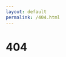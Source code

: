 ```yaml
---
layout: default
permalink: /404.html
---
```



<div class="centered">
<h1 class="text-center">404</h1>

<?xml version="1.0" encoding="utf-8"?>
<!-- Generator: Adobe Illustrator 19.0.0, SVG Export Plug-In . SVG Version: 6.00 Build 0)  -->
<svg version="1.1" id="Livello_1" xmlns="http://www.w3.org/2000/svg" xmlns:xlink="http://www.w3.org/1999/xlink" x="0px" y="0px"
	 viewBox="0 0 285 386" style="enable-background:new 0 0 285 386;" xml:space="preserve">
<style type="text/css">
	.st0{fill:#FFFFFF;}
</style>
<g id="XMLID_67_">
	<path id="XMLID_83_" class="st0" d="M214.7,309.9c-22.4-31.4-10.2-121.1-9.8-123.8l0,0l0-0.1c0,0,0,0,0,0l0-0.2c0,0,0-0.1,0-0.1
		c0.7-4.3,1.8-17.1,1.8-23.6c0-45.7-24.4-76.3-60.7-76.3c-36.5,0-62,31.4-62,76.3c0,8.1,1.3,17,2,21c0,0.2,0,0.3,0.1,0.5l0.1,0.3
		c0,0,0,0,0,0c0.1,0.7,0.3,1.5,0.5,2.2l0.1,0.9c9.6,65.4-5.4,117.4-19.7,149.4c0,0,0,0,0,0c-0.1,0.2-0.2,0.5-0.2,0.8
		c0,0.1,0,0.2,0,0.4c0,0.1,0,0.3,0,0.4c0,0.1,0,0.3,0,0.4c0,0.1,0,0.2,0,0.4c0,0.1,0.1,0.2,0.1,0.4c0,0.1,0.1,0.3,0.1,0.4
		c0,0.1,0.1,0.2,0.2,0.4c0.1,0.1,0.1,0.2,0.2,0.3c0.1,0.2,0.3,0.4,0.5,0.6c0,0,0,0,0,0c0,0,0,0,0.1,0c0.2,0.2,0.4,0.3,0.6,0.5
		c0.1,0.1,0.2,0.1,0.4,0.2c0.1,0.1,0.2,0.1,0.3,0.2c0,0,0,0,0,0c0.2,0.1,0.4,0.1,0.6,0.2c0.1,0,0.2,0.1,0.2,0.1c0.2,0,0.3,0,0.5,0.1
		c0.1,0,0.2,0,0.3,0c0.2,0,0.4,0,0.7-0.1c0.1,0,0.1,0,0.2,0c0.2,0,0.3-0.1,0.5-0.1c0.1,0,0.1,0,0.2-0.1c0.2-0.1,0.4-0.2,0.5-0.3
		c0,0,0,0,0.1,0c0.2-0.1,0.4-0.3,0.6-0.4c0,0,0,0,0.1,0c7.3-6.9,22.2-4.7,29.7-2.7c0.7,2.1,2.4,4.2,5,6.2
		c7.5,5.8,23.9,11.3,41.3,11.3c6.3,0,12.8-0.7,19-2.4c13.3-3.7,23.6-10.9,25.4-18c0.1-0.5,0.2-1.1,0.3-1.6
		c7.3-0.6,19.1-2.6,22.8-9.8C218.5,321,219.3,316.3,214.7,309.9z M210,320.2c-1.1,2.2-8,5.4-19.3,5.7
		c-11.5-12.5-12.2-31.2-12.2-31.4c-0.1-2.2-1.8-3.9-4-3.9c0,0-0.1,0-0.1,0c-2.2,0.1-4,1.9-3.9,4.1c0,0.9,0.8,23.3,15.7,38.1
		c0,0,0,0,0,0c0,0,0,0,0,0c0.1,0.1,0.1,0.1,0.1,0.1c0.4,1.8-5.8,8.9-19.9,12.7c-17.9,4.9-39.5,0.7-50.7-5.7c-3.6-2.1-4.8-3.7-5-4.2
		c0-1.8,1.3-4,3.1-7.4c5.7-10.4,16.3-29.6,18.2-82.2c0.1-2.2-1.6-4.1-3.9-4.1c-2.2-0.1-4.1,1.6-4.1,3.9
		c-1.8,50.7-11.9,68.9-17.2,78.6c-1.2,2.1-2.2,4-2.9,5.8c-5.6-1.3-16-3.1-25.2-0.7c13.2-33.4,24.9-82.9,16-143.7l-0.1-1
		c0-0.1,0-0.1,0-0.1c0,0,0-0.1,0-0.1c-0.2-0.7-0.3-1.4-0.5-2.2c-0.6-3.5-1.9-12.3-1.9-20.2c0-19.7,5.4-37.4,15.3-49.7
		c9.8-12.2,23.2-18.7,38.7-18.7c31.5,0,52.7,27.5,52.7,68.3c0,6.6-1.1,19.1-1.7,22.5h0l0,0.1c0,0,0,0,0,0l0,0c0,0,0,0.1,0,0.1
		c0,0,0,0.1,0,0.1c-0.6,3.9-13.3,95.3,11.2,129.6C209.4,316.3,210.7,318.7,210,320.2z"/>
	<circle id="XMLID_84_" class="st0" cx="164.8" cy="123.8" r="6.7"/>
	<circle id="XMLID_85_" class="st0" cx="127.6" cy="123.8" r="6.7"/>
	<path id="XMLID_86_" class="st0" d="M164.2,139.4c-1.9-1.2-4.3-0.6-5.5,1.3c-2.5,4.1-7.2,6.5-12.5,6.5c0,0,0,0,0,0
		c-5.3,0-10-2.4-12.5-6.5c-1.1-1.9-3.6-2.5-5.5-1.3c-1.9,1.1-2.5,3.6-1.3,5.5c3.9,6.5,11.2,10.4,19.3,10.4c0,0,0,0,0,0
		c8.2,0,15.4-3.9,19.3-10.4C166.7,143,166.1,140.5,164.2,139.4z"/>
</g>
<g id="XMLID_28_">
	<path id="XMLID_70_" class="st0" d="M13,59.7C13,59.7,13,59.7,13,59.7c-2.3-7.7,2.1-15.9,11.3-18.2c4.4-1.1,7.7-0.8,10.6,0.3
		c0.8,0.3,1.6,1,1.8,2.1c0.4,1.6-0.7,3.3-2.5,3.7c-0.9,0.2-1.5,0-2.1-0.1c-2.1-0.8-4.2-1-6.5-0.4c-5,1.3-7.4,6.1-6.1,10.7
		c0,0,0,0.1,0,0.1c1.3,4.6,5.7,7.5,10.5,6.3c2.6-0.7,4.1-1.9,5.6-3.7c0.4-0.5,1-0.9,1.7-1.1c1.6-0.4,3.2,0.6,3.6,2.1
		c0.2,0.9-0.1,1.8-0.5,2.4c-2,2.7-4.7,4.7-9.1,5.9C23.2,71.7,15.3,67.4,13,59.7z"/>
	<path id="XMLID_61_" class="st0" d="M54.8,49.5C54.8,49.5,54.8,49.4,54.8,49.5c-1.6-7.9,3.9-15.6,13.3-17.1
		c9.3-1.5,16.8,4.2,17.7,12.1c0,0,0,0.1,0,0.1c0.9,7.9-4.7,15.1-13.3,16.5C63.8,62.4,56.4,57.3,54.8,49.5z M79.1,45.5
		C79.1,45.5,79.1,45.5,79.1,45.5c-0.6-4.8-4.9-8.3-10.2-7.5c-5.3,0.8-8.2,5.4-7.4,10.1c0,0,0,0.1,0,0.1c0.8,4.7,5.1,8,10.2,7.2
		C76.7,54.6,79.7,50.3,79.1,45.5z"/>
	<path id="XMLID_59_" class="st0" d="M100.5,32.9c-0.2-0.3-0.3-0.8-0.4-1.1c-0.1-1.7,1.3-3.1,3.2-3.3c1.6-0.1,2.9,0.7,3.4,2
		c2.4,5.6,4.7,11.2,6.9,16.8c1.6-5.8,3.3-11.5,5.1-17.3c0.5-1.5,1.6-2.5,3.3-2.6c0.2,0,0.3,0,0.5,0c1.7-0.1,2.9,0.9,3.4,2.3
		c2.2,5.6,4.2,11.2,6.2,16.9c1.8-5.7,3.8-11.5,5.8-17.2c0.4-1.2,1.6-2.2,3.2-2.2c1.8,0,3.3,1.3,3.2,3c0,0.4-0.1,0.8-0.3,1.2
		c-2.9,7.3-5.7,14.6-8.3,22c-0.6,1.6-1.7,2.5-3.2,2.6c-0.2,0-0.4,0-0.6,0c-1.5,0-2.7-0.9-3.3-2.5c-2-5.3-4.1-10.6-6.2-15.9
		c-1.8,5.4-3.4,10.8-5.1,16.3c-0.5,1.6-1.6,2.6-3.1,2.7c-0.2,0-0.4,0-0.6,0c-1.5,0.1-2.7-0.8-3.4-2.3
		C107.2,47.1,103.9,40,100.5,32.9z"/>
	<path id="XMLID_56_" class="st0" d="M157.2,51.9c3.6-7.2,7.5-14.3,11.5-21.4c0.8-1.5,2.2-2.3,4.1-2.2c0.1,0,0.3,0,0.4,0
		c1.8,0.1,3,1.2,3.6,2.7c2.9,7.6,5.5,15.3,8.1,22.9c0.2,0.5,0.2,0.9,0.2,1.3c-0.2,1.6-1.6,2.8-3.3,2.6c-1.5-0.1-2.3-1.1-2.8-2.4
		c-0.5-1.5-1-3-1.5-4.6c-4.2-0.4-8.4-0.7-12.6-1c-0.8,1.5-1.5,3-2.3,4.5c-0.6,1.2-1.7,1.8-3,1.8c-1.6-0.1-2.8-1.4-2.7-3
		C156.8,52.7,156.9,52.3,157.2,51.9z M175.5,45.3c-1.1-3.2-2.2-6.4-3.3-9.5c-1.6,3-3.2,5.9-4.7,8.9C170.1,44.8,172.8,45,175.5,45.3z
		"/>
	<path id="XMLID_53_" class="st0" d="M205.3,35.5c0.3-1.7,1.9-2.8,3.8-2.5c3.5,0.5,6.9,1.1,10.4,1.8c3.8,0.7,6.5,2.3,8.1,4.4
		c1.3,1.9,1.8,4.2,1.2,6.8c0,0,0,0.1,0,0.1c-0.9,4.3-3.7,6.5-7.5,7.2c1.1,2,2.2,4,3.3,6c0.5,0.9,0.7,1.6,0.5,2.5
		c-0.4,1.7-2,2.5-3.5,2.2c-1.4-0.3-2.2-1.1-2.7-2.2c-1.5-2.9-3.1-5.7-4.7-8.6c-1.7-0.3-3.4-0.6-5-0.9c-0.3,2-0.7,4-1,6
		c-0.3,1.7-1.9,2.8-3.6,2.5c-1.7-0.3-2.9-1.8-2.6-3.5C203.1,50,204.2,42.8,205.3,35.5z M216.6,48c3.1,0.6,5.2-0.7,5.6-3
		c0,0,0-0.1,0-0.1c0.5-2.6-1.2-4.3-4.3-4.9c-2.1-0.4-4.3-0.8-6.4-1.1c-0.4,2.6-0.9,5.3-1.3,7.9C212.3,47.2,214.4,47.6,216.6,48z"/>
	<path id="XMLID_49_" class="st0" d="M248.5,44.1c0.4-1.7,2.2-2.6,4-2.2c2.7,0.7,5.5,1.5,8.2,2.2c9.3,2.6,13.7,10.4,11.3,17.9
		c0,0,0,0.1,0,0.1c-2.4,7.5-10.2,11.4-18.8,9c-2.6-0.7-5.1-1.4-7.7-2.1c-1.7-0.4-2.7-2.1-2.3-3.8C244.9,58.2,246.7,51.2,248.5,44.1z
		 M254.6,65.8c5,1.4,9.3-0.8,10.8-5.6c0,0,0-0.1,0-0.1c1.5-4.7-1-9.1-6.3-10.6c-1.6-0.5-3.3-0.9-4.9-1.3c-1.5,5.4-2.9,10.9-4.4,16.3
		C251.5,64.9,253,65.4,254.6,65.8z"/>
</g>
</svg>



</div>